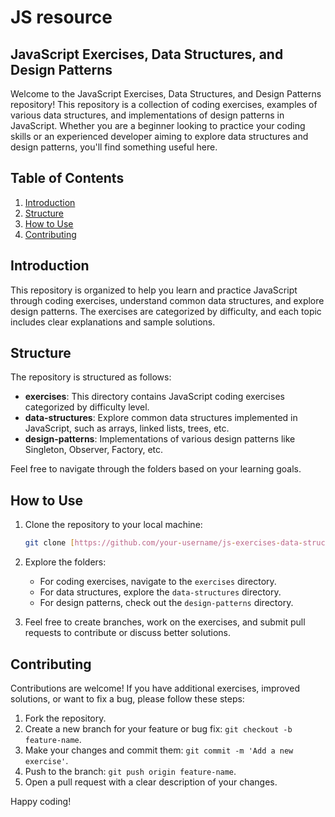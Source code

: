 # JS resource
## JavaScript Exercises, Data Structures, and Design Patterns

Welcome to the JavaScript Exercises, Data Structures, and Design Patterns repository! This repository is a collection of coding exercises, examples of various data structures, and implementations of design patterns in JavaScript. Whether you are a beginner looking to practice your coding skills or an experienced developer aiming to explore data structures and design patterns, you'll find something useful here.

## Table of Contents

1. [Introduction](#introduction)
2. [Structure](#structure)
3. [How to Use](#how-to-use)
4. [Contributing](#contributing)

## Introduction

This repository is organized to help you learn and practice JavaScript through coding exercises, understand common data structures, and explore design patterns. The exercises are categorized by difficulty, and each topic includes clear explanations and sample solutions.

## Structure

The repository is structured as follows:

- **exercises**: This directory contains JavaScript coding exercises categorized by difficulty level.
- **data-structures**: Explore common data structures implemented in JavaScript, such as arrays, linked lists, trees, etc.
- **design-patterns**: Implementations of various design patterns like Singleton, Observer, Factory, etc.

Feel free to navigate through the folders based on your learning goals.

## How to Use

1. Clone the repository to your local machine:

    ```bash
    git clone [https://github.com/your-username/js-exercises-data-structures-design-patterns.git](https://github.com/EduardoDoSomeCode/Js-Resource.git)
    ```

2. Explore the folders:

    - For coding exercises, navigate to the `exercises` directory.
    - For data structures, explore the `data-structures` directory.
    - For design patterns, check out the `design-patterns` directory.


3. Feel free to create branches, work on the exercises, and submit pull requests to contribute or discuss better solutions.

## Contributing

Contributions are welcome! If you have additional exercises, improved solutions, or want to fix a bug, please follow these steps:

1. Fork the repository.
2. Create a new branch for your feature or bug fix: `git checkout -b feature-name`.
3. Make your changes and commit them: `git commit -m 'Add a new exercise'`.
4. Push to the branch: `git push origin feature-name`.
5. Open a pull request with a clear description of your changes.



Happy coding!
